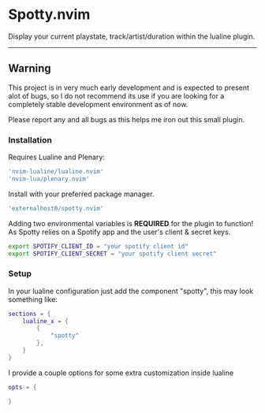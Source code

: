# Spotty.nvim

Display your current playstate, track/artist/duration within the lualine plugin.

___

## Warning

This project is in very much early development and is expected to present alot of bugs, so I do not recommend its use if you are looking for a completely stable development environment as of now.

Please report any and all bugs as this helps me iron out this small plugin.

### Installation

Requires Lualine and Plenary:

```lua
'nvim-lualine/lualine.nvim'
'nvim-lua/plenary.nvim'
```

Install with your preferred package manager.

```lua
'externalhost0/spotty.nvim'
```

Adding two environmental variables is **REQUIRED** for the plugin to function!
As Spotty relies on a Spotify app and the user's client & secret keys.

```bash
export SPOTIFY_CLIENT_ID = "your spotify client id"
export SPOTIFY_CLIENT_SECRET = "your spotify client secret"
```

### Setup

In your lualine configuration just add the component "spotty", this may look something like:

```lua
sections = {
    lualine_x = {
        {
            "spotty"
        },
    }
}
```

I provide a couple options for some extra customization inside lualine

```lua
opts = {

}
```
